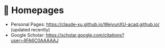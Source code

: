 # 📎 Homepages
- Personal Pages: https://claude-xu.github.io/WeiyunXU-acad.github.io/ (updated recently)
- Google Scholar: https://scholar.google.com/citations?user=4FA6C0AAAAAJ
